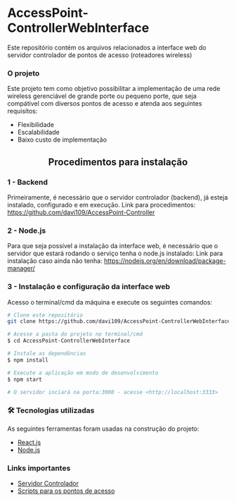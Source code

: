 # AccessPoint-ControllerWebInterface
Este repositório contém os arquivos relacionados a interface web do servidor controlador de pontos de acesso (roteadores wireless)

### O projeto

Este projeto tem como objetivo possibilitar a implementação de uma rede wireless gerenciável de grande porte ou pequeno porte, que seja compátivel com diversos pontos de acesso e atenda aos seguintes requisítos:

 - Flexibilidade
 - Escalabilidade
 - Baixo custo de implementação
 
<h2 align="center">Procedimentos para instalação</h2>

<h3 align="left">1 - Backend</h3>

Primeiramente, é necessário que o servidor controlador (backend), já esteja instalado, configurado e em execução. Link para procedimentos: https://github.com/davi109/AccessPoint-Controller

<h3 align="left">2 - Node.js</h3>

Para que seja possível a instalação da interface web, é necessário que o servidor que estará rodando o serviço tenha o node.js instalado:
Link para instalação caso ainda não tenha: https://nodejs.org/en/download/package-manager/

<h3 align="left">3 - Instalação e configuração da interface web</h3>

Acesso o terminal/cmd da máquina e execute os seguintes comandos:

```bash
# Clone este repositório
git clone https://github.com/davi109/AccessPoint-ControllerWebInterface.git

# Acesse a pasta do projeto no terminal/cmd
$ cd AccessPoint-ControllerWebInterface

# Instale as dependências
$ npm install

# Execute a aplicação em modo de desenvolvimento
$ npm start

# O servidor inciará na porta:3000 - acesse <http://localhost:3333>
```

### 🛠 Tecnologias utilizadas

As seguintes ferramentas foram usadas na construção do projeto:

- [React.js](https://pt-br.reactjs.org/)
- [Node.js](https://nodejs.org/en/)

### Links importantes

- [Servidor Controlador](https://github.com/davi109/AccessPoint-Controller)
- [Scripts para os pontos de acesso](https://github.com/davi109/AccessPoint-Scripts)



